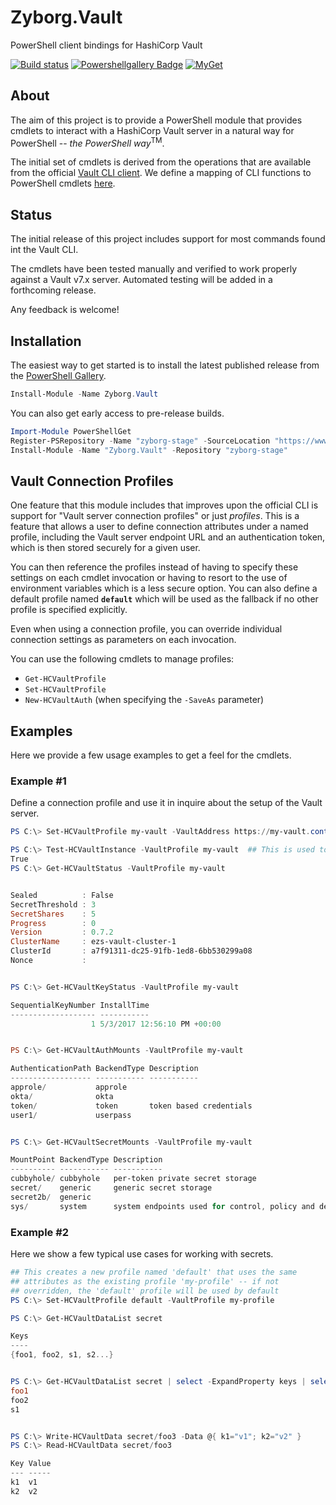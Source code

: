 # Zyborg.Vault
PowerShell client bindings for HashiCorp Vault

[![Build status](https://ci.appveyor.com/api/projects/status/ldby4js60k32mqtl?svg=true)](https://ci.appveyor.com/project/ebekker/zyborg-vault)
[![Powershellgallery Badge][psgallery-badge]][psgallery-status]
[![MyGet](https://img.shields.io/myget/zyborg-stage/v/Zyborg.Vault.svg)]()


## About

The aim of this project is to provide a PowerShell module that provides cmdlets
to interact with a HashiCorp Vault server in a natural way for PowerShell -- *the PowerShell way*<sup>TM</sup>.

The initial set of cmdlets is derived from the operations that are available
from the official [Vault CLI client](https://www.vaultproject.io/docs/commands/index.html).
We define a mapping of CLI functions to PowerShell cmdlets
[here](https://docs.google.com/spreadsheets/d/19Jt7iKim0CTmUPTF5sqga_D-yqYgCc3bmQSLmYmE6aQ/edit?usp=sharing).

[psgallery-badge]: https://img.shields.io/badge/PowerShell_Gallery-LATEST-green.svg
[psgallery-status]: https://www.powershellgallery.com/packages/Zyborg.Vault

## Status

The initial release of this project includes support for most commands found int the Vault CLI.

The cmdlets have been tested manually and verified to work properly against a Vault v7.x server.  Automated testing will be added in a forthcoming release.

Any feedback is welcome!

## Installation

The easiest way to get started is to install the latest published release from the [PowerShell Gallery](https://www.powershellgallery.com/packages/Zyborg.Vault).

```PowerShell
Install-Module -Name Zyborg.Vault
```

You can also get early access to pre-release builds.

```PowerShell
Import-Module PowerShellGet
Register-PSRepository -Name "zyborg-stage" -SourceLocation "https://www.myget.org/F/zyborg-stage/api/v3/index.json"
Install-Module -Name "Zyborg.Vault" -Repository "zyborg-stage"
```

## Vault Connection Profiles

One feature that this module includes that improves upon the official CLI is support for "Vault server connection profiles" or just *profiles*.  This is a feature that allows a user to define connection attributes under a named profile, including the Vault server endpoint URL and an authentication token, which is then stored securely for a given user.

You can then reference the profiles instead of having to specify these settings on each cmdlet invocation or having to resort to the use of environment variables which is a less secure option.  You can also define a default profile named **`default`** which will be used as the fallback if no other profile is specified explicitly.

Even when using a connection profile, you can override individual connection settings as parameters on each invocation.

You can use the following cmdlets to manage profiles:
* `Get-HCVaultProfile`
* `Set-HCVaultProfile`
* `New-HCVaultAuth` (when specifying the `-SaveAs` parameter)

## Examples

Here we provide a few usage examples to get a feel for the cmdlets.

### Example #1

Define a connection profile and use it in inquire about the setup of the Vault server.

```PowerShell
PS C:\> Set-HCVaultProfile my-vault -VaultAddress https://my-vault.contoso.local:8200 -VaultToken xxxx-yyyy-zzzz

PS C:\> Test-HCVaultInstance -VaultProfile my-vault  ## This is used to verify Vault server is initialized
True
PS C:\> Get-HCVaultStatus -VaultProfile my-vault


Sealed          : False
SecretThreshold : 3
SecretShares    : 5
Progress        : 0
Version         : 0.7.2
ClusterName     : ezs-vault-cluster-1
ClusterId       : a7f91311-dc25-91fb-1ed8-6bb530299a08
Nonce           :


PS C:\> Get-HCVaultKeyStatus -VaultProfile my-vault

SequentialKeyNumber InstallTime
------------------- -----------
                  1 5/3/2017 12:56:10 PM +00:00


PS C:\> Get-HCVaultAuthMounts -VaultProfile my-vault

AuthenticationPath BackendType Description
------------------ ----------- -----------
approle/           approle
okta/              okta
token/             token       token based credentials
user1/             userpass


PS C:\> Get-HCVaultSecretMounts -VaultProfile my-vault

MountPoint BackendType Description                                             MountConfiguration
---------- ----------- -----------                                             ------------------
cubbyhole/ cubbyhole   per-token private secret storage                        VaultSharp.Backends.System.Models.Mou...
secret/    generic     generic secret storage                                  VaultSharp.Backends.System.Models.Mou...
secret2b/  generic                                                             VaultSharp.Backends.System.Models.Mou...
sys/       system      system endpoints used for control, policy and debugging VaultSharp.Backends.System.Models.Mou...
```

### Example #2

Here we show a few typical use cases for working with secrets.

```PowerShell
## This creates a new profile named 'default' that uses the same
## attributes as the existing profile 'my-profile' -- if not
## overridden, the 'default' profile will be used by default
PS C:\> Set-HCVaultProfile default -VaultProfile my-profile

PS C:\> Get-HCVaultDataList secret

Keys
----
{foo1, foo2, s1, s2...}


PS C:\> Get-HCVaultDataList secret | select -ExpandProperty keys | select -First 3
foo1
foo2
s1


PS C:\> Write-HCVaultData secret/foo3 -Data @{ k1="v1"; k2="v2" }
PS C:\> Read-HCVaultData secret/foo3

Key Value
--- -----
k1  v1
k2  v2
```
